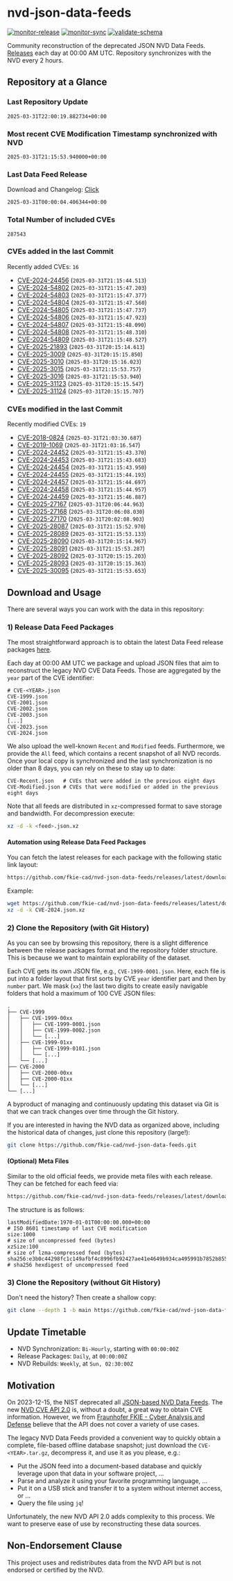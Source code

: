# nvd-json-data-feeds

[![monitor-release](https://github.com/fkie-cad/nvd-json-data-feeds/actions/workflows/monitor_release.yml/badge.svg)](https://github.com/fkie-cad/nvd-json-data-feeds/actions/workflows/monitor_release.yml)
[![monitor-sync](https://github.com/fkie-cad/nvd-json-data-feeds/actions/workflows/monitor_sync.yml/badge.svg)](https://github.com/fkie-cad/nvd-json-data-feeds/actions/workflows/monitor_sync.yml)
[![validate-schema](https://github.com/fkie-cad/nvd-json-data-feeds/actions/workflows/validate_schema.yml/badge.svg)](https://github.com/fkie-cad/nvd-json-data-feeds/actions/workflows/validate_schema.yml)

Community reconstruction of the deprecated JSON NVD Data Feeds.
[Releases](https://github.com/fkie-cad/nvd-json-data-feeds/releases/latest) each day at 00:00 AM UTC.
Repository synchronizes with the NVD every 2 hours.

## Repository at a Glance

### Last Repository Update

```plain
2025-03-31T22:00:19.882734+00:00
```

### Most recent CVE Modification Timestamp synchronized with NVD

```plain
2025-03-31T21:15:53.940000+00:00
```

### Last Data Feed Release

Download and Changelog: [Click](https://github.com/fkie-cad/nvd-json-data-feeds/releases/latest)

```plain
2025-03-31T00:00:04.406344+00:00
```

### Total Number of included CVEs

```plain
287543
```

### CVEs added in the last Commit

Recently added CVEs: `16`

- [CVE-2024-24456](CVE-2024/CVE-2024-244xx/CVE-2024-24456.json) (`2025-03-31T21:15:44.513`)
- [CVE-2024-54802](CVE-2024/CVE-2024-548xx/CVE-2024-54802.json) (`2025-03-31T21:15:47.203`)
- [CVE-2024-54803](CVE-2024/CVE-2024-548xx/CVE-2024-54803.json) (`2025-03-31T21:15:47.377`)
- [CVE-2024-54804](CVE-2024/CVE-2024-548xx/CVE-2024-54804.json) (`2025-03-31T21:15:47.560`)
- [CVE-2024-54805](CVE-2024/CVE-2024-548xx/CVE-2024-54805.json) (`2025-03-31T21:15:47.737`)
- [CVE-2024-54806](CVE-2024/CVE-2024-548xx/CVE-2024-54806.json) (`2025-03-31T21:15:47.923`)
- [CVE-2024-54807](CVE-2024/CVE-2024-548xx/CVE-2024-54807.json) (`2025-03-31T21:15:48.090`)
- [CVE-2024-54808](CVE-2024/CVE-2024-548xx/CVE-2024-54808.json) (`2025-03-31T21:15:48.310`)
- [CVE-2024-54809](CVE-2024/CVE-2024-548xx/CVE-2024-54809.json) (`2025-03-31T21:15:48.527`)
- [CVE-2025-21893](CVE-2025/CVE-2025-218xx/CVE-2025-21893.json) (`2025-03-31T20:15:14.613`)
- [CVE-2025-3009](CVE-2025/CVE-2025-30xx/CVE-2025-3009.json) (`2025-03-31T20:15:15.850`)
- [CVE-2025-3010](CVE-2025/CVE-2025-30xx/CVE-2025-3010.json) (`2025-03-31T20:15:16.023`)
- [CVE-2025-3015](CVE-2025/CVE-2025-30xx/CVE-2025-3015.json) (`2025-03-31T21:15:53.757`)
- [CVE-2025-3016](CVE-2025/CVE-2025-30xx/CVE-2025-3016.json) (`2025-03-31T21:15:53.940`)
- [CVE-2025-31123](CVE-2025/CVE-2025-311xx/CVE-2025-31123.json) (`2025-03-31T20:15:15.547`)
- [CVE-2025-31124](CVE-2025/CVE-2025-311xx/CVE-2025-31124.json) (`2025-03-31T20:15:15.707`)


### CVEs modified in the last Commit

Recently modified CVEs: `19`

- [CVE-2018-0824](CVE-2018/CVE-2018-08xx/CVE-2018-0824.json) (`2025-03-31T21:03:30.687`)
- [CVE-2019-1069](CVE-2019/CVE-2019-10xx/CVE-2019-1069.json) (`2025-03-31T21:03:16.547`)
- [CVE-2024-24452](CVE-2024/CVE-2024-244xx/CVE-2024-24452.json) (`2025-03-31T21:15:43.370`)
- [CVE-2024-24453](CVE-2024/CVE-2024-244xx/CVE-2024-24453.json) (`2025-03-31T21:15:43.683`)
- [CVE-2024-24454](CVE-2024/CVE-2024-244xx/CVE-2024-24454.json) (`2025-03-31T21:15:43.950`)
- [CVE-2024-24455](CVE-2024/CVE-2024-244xx/CVE-2024-24455.json) (`2025-03-31T21:15:44.193`)
- [CVE-2024-24457](CVE-2024/CVE-2024-244xx/CVE-2024-24457.json) (`2025-03-31T21:15:44.697`)
- [CVE-2024-24458](CVE-2024/CVE-2024-244xx/CVE-2024-24458.json) (`2025-03-31T21:15:44.957`)
- [CVE-2024-24459](CVE-2024/CVE-2024-244xx/CVE-2024-24459.json) (`2025-03-31T21:15:46.887`)
- [CVE-2025-27167](CVE-2025/CVE-2025-271xx/CVE-2025-27167.json) (`2025-03-31T20:06:44.963`)
- [CVE-2025-27168](CVE-2025/CVE-2025-271xx/CVE-2025-27168.json) (`2025-03-31T20:06:08.030`)
- [CVE-2025-27170](CVE-2025/CVE-2025-271xx/CVE-2025-27170.json) (`2025-03-31T20:02:08.903`)
- [CVE-2025-28087](CVE-2025/CVE-2025-280xx/CVE-2025-28087.json) (`2025-03-31T21:15:52.970`)
- [CVE-2025-28089](CVE-2025/CVE-2025-280xx/CVE-2025-28089.json) (`2025-03-31T21:15:53.133`)
- [CVE-2025-28090](CVE-2025/CVE-2025-280xx/CVE-2025-28090.json) (`2025-03-31T20:15:14.967`)
- [CVE-2025-28091](CVE-2025/CVE-2025-280xx/CVE-2025-28091.json) (`2025-03-31T21:15:53.287`)
- [CVE-2025-28092](CVE-2025/CVE-2025-280xx/CVE-2025-28092.json) (`2025-03-31T20:15:15.203`)
- [CVE-2025-28093](CVE-2025/CVE-2025-280xx/CVE-2025-28093.json) (`2025-03-31T20:15:15.363`)
- [CVE-2025-30095](CVE-2025/CVE-2025-300xx/CVE-2025-30095.json) (`2025-03-31T21:15:53.653`)


## Download and Usage

There are several ways you can work with the data in this repository:

### 1) Release Data Feed Packages

The most straightforward approach is to obtain the latest Data Feed release packages [here](https://github.com/fkie-cad/nvd-json-data-feeds/releases/latest).

Each day at 00:00 AM UTC we package and upload JSON files that aim to reconstruct the legacy NVD CVE Data Feeds.
Those are aggregated by the `year` part of the CVE identifier:

```
# CVE-<YEAR>.json
CVE-1999.json
CVE-2001.json
CVE-2002.json
CVE-2003.json
[...]
CVE-2023.json
CVE-2024.json
```

We also upload the well-known `Recent` and `Modified` feeds.
Furthermore, we provide the `All` feed, which contains a recent snapshot of all NVD records.
Once your local copy is synchronized and the last synchronization is no older than 8 days, you can rely on these to stay up to date:

```plain
CVE-Recent.json   # CVEs that were added in the previous eight days
CVE-Modified.json # CVEs that were modified or added in the previous eight days
```

Note that all feeds are distributed in `xz`-compressed format to save storage and bandwidth.
For decompression execute:

```sh
xz -d -k <feed>.json.xz
```

#### Automation using Release Data Feed Packages

You can fetch the latest releases for each package with the following static link layout:

```sh
https://github.com/fkie-cad/nvd-json-data-feeds/releases/latest/download/CVE-<YEAR>.json.xz
```

Example:

```sh
wget https://github.com/fkie-cad/nvd-json-data-feeds/releases/latest/download/CVE-2024.json.xz
xz -d -k CVE-2024.json.xz
```

### 2) Clone the Repository (with Git History)

As you can see by browsing this repository, there is a slight difference between the release packages format and the repository folder structure.
This is because we want to maintain explorability of the dataset.

Each CVE gets its own JSON file, e.g., `CVE-1999-0001.json`.
Here, each file is put into a folder layout that first sorts by CVE `year` identifier part and then by `number` part.
We mask (`xx`) the last two digits to create easily navigable folders that hold a maximum of 100 CVE JSON files:

```plain
.
├── CVE-1999
│   ├── CVE-1999-00xx
│   │   ├── CVE-1999-0001.json
│   │   ├── CVE-1999-0002.json
│   │   └── [...]
│   ├── CVE-1999-01xx
│   │   ├── CVE-1999-0101.json
│   │   └── [...]
│   └── [...]
├── CVE-2000
│   ├── CVE-2000-00xx
│   ├── CVE-2000-01xx
│   └── [...]
└── [...]
```

A byproduct of managing and continuously updating this dataset via Git is that we can track changes over time through the Git history.

If you are interested in having the NVD data as organized above, including the historical data of changes, just clone this repository (large!):

```sh
git clone https://github.com/fkie-cad/nvd-json-data-feeds.git
```

#### (Optional) Meta Files

Similar to the old official feeds, we provide meta files with each release. They can be fetched for each feed via:

```sh
https://github.com/fkie-cad/nvd-json-data-feeds/releases/latest/download/CVE-<YEAR>.meta
```

The structure is as follows:

```plain
lastModifiedDate:1970-01-01T00:00:00.000+00:00                          # ISO 8601 timestamp of last CVE modification
size:1000                                                               # size of uncompressed feed (bytes)
xzSize:100                                                              # size of lzma-compressed feed (bytes)
sha256:e3b0c44298fc1c149afbf4c8996fb92427ae41e4649b934ca495991b7852b855 # sha256 hexdigest of uncompressed feed
```

### 3) Clone the Repository (without Git History)

Don't need the history? Then create a shallow copy:

```sh
git clone --depth 1 -b main https://github.com/fkie-cad/nvd-json-data-feeds.git
```


## Update Timetable

* NVD Synchronization: `Bi-Hourly`, starting with `00:00:00Z`
* Release Packages: `Daily`, at `00:00:00Z`
* NVD Rebuilds: `Weekly`, at `Sun, 02:30:00Z`


## Motivation

On 2023-12-15, the NIST deprecated all [JSON-based NVD Data Feeds](https://nvd.nist.gov/vuln/data-feeds#divRetirementBanner-1).
The new [NVD CVE API 2.0](https://nvd.nist.gov/developers/vulnerabilities) is, without a doubt, a great way to obtain CVE information.
However, we from [Fraunhofer FKIE - Cyber Analysis and Defense](https://www.fkie.fraunhofer.de/en/departments/cad.html) believe that the API does not cover a variety of use cases.

The legacy NVD Data Feeds provided a convenient way to quickly obtain a complete, file-based offline database snapshot; just download the `CVE-<YEAR>.tar.gz`, decompress it, and use it as you please, e.g.:

- Put the JSON feed into a document-based database and quickly leverage upon that data in your software project, ...
- Parse and analyze it using your favorite programming language, ...
- Put it on a USB stick and transfer it to a system without internet access, or ...
- Query the file using `jq`!

Unfortunately, the new NVD API 2.0 adds complexity to this process.
We want to preserve ease of use by reconstructing these data sources.

## Non-Endorsement Clause

This project uses and redistributes data from the NVD API but is not endorsed or certified by the NVD.